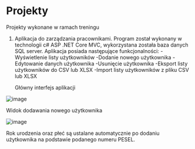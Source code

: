 # Projekty
Projekty wykonane w ramach treningu

1. Aplikacja do zarządzania pracownikami. Program został wykonany w technologii c# ASP .NET Core MVC, wykorzystana została baza danych SQL server. Aplikacja posiada następujące funkcjonalności:
-Wyświetlenie listy użytkowników
-Dodanie nowego użytkownika
-Edytowanie danych użytkownika
-Usunięcie użytkownika
-Eksport listy użytkowników do CSV lub XLSX
-Import listy użytkowników z pliku CSV lub XLSX

   Główny interfejs aplikacji

![image](https://github.com/Emil6011/Projekty/assets/73350365/acc5ba43-e866-4d8f-8183-f99053b06358)

Widok dodawania nowego użytkownika 

![image](https://github.com/Emil6011/Projekty/assets/73350365/aef9cb4a-56a5-4848-b615-c03c99ad366f)

   Rok urodzenia oraz płeć są ustalane automatycznie po dodaniu użytkownika na podstawie podanego numeru PESEL.

